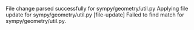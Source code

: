 File change parsed successfully for sympy/geometry/util.py
Applying file update for sympy/geometry/util.py
[file-update] Failed to find match for sympy/geometry/util.py.
